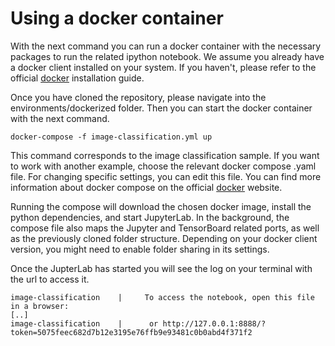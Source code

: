 <!--- Copyright 2020 Siemens AG -->
<!--- SPDX-License-Identifier: MIT -->

# Using a docker container

With the next command you can run a docker container with the necessary packages to run the related ipython notebook. We assume you already have a docker client installed on your system. If you haven't, please refer to the official [docker](https://www.docker.com/get-started) installation guide.

Once you have cloned the repository, please navigate into the environments/dockerized folder. Then you can start the docker container with the next command.  

```commandline
docker-compose -f image-classification.yml up
```

This command corresponds to the image classification sample. If you want to work with another example, choose the relevant docker compose .yaml file. For changing specific settings, you can edit this file. You can find more information about docker compose on the official [docker](https://docs.docker.com/compose/gettingstarted/) website.

Running the compose will download the chosen docker image, install the python dependencies, and start JupyterLab. In the background, the compose file also maps the Jupyter and TensorBoard related ports, as well as the previously cloned folder structure. Depending on your docker client version, you might need to enable folder sharing in its settings.

Once the JupterLab has started you will see the log on your terminal with the url to access it.
```commandline
image-classification    |     To access the notebook, open this file in a browser:
[..]
image-classification    |      or http://127.0.0.1:8888/?token=5075feec682d7b12e3195e76ffb9e93481c0b0abd4f371f2
```

